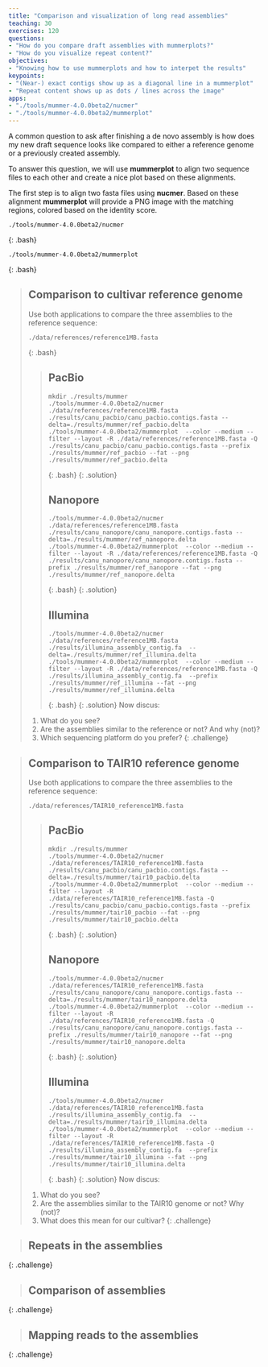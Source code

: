 ```yaml
---
title: "Comparison and visualization of long read assemblies"
teaching: 30
exercises: 120
questions:
- "How do you compare draft assemblies with mummerplots?"
- "How do you visualize repeat content?" 
objectives:
- "Knowing how to use mummerplots and how to interpet the results"
keypoints:
- "(Near-) exact contigs show up as a diagonal line in a mummerplot"
- "Repeat content shows up as dots / lines across the image"
apps:
- "./tools/mummer-4.0.0beta2/nucmer"
- "./tools/mummer-4.0.0beta2/mummerplot"
---
```


A common question to ask after finishing a de novo assembly is how does my new draft sequence looks like compared to either a reference genome or a previously created assembly.

To answer this question, we will use **mummerplot** to align two sequence files to each other and create a nice plot based on these alignments.

The first step is to align two fasta files using **nucmer**. Based on these alignment **mummerplot** will provide a PNG image with the matching regions, colored based on the identity score.

~~~
./tools/mummer-4.0.0beta2/nucmer
~~~
{: .bash}

~~~
./tools/mummer-4.0.0beta2/mummerplot
~~~
{: .bash}

> ## Comparison to cultivar reference genome
> Use both applications to compare the three assemblies to the reference sequence:
>~~~
> ./data/references/reference1MB.fasta
>~~~
>{: .bash}
> > ## PacBio
> >~~~
> >mkdir ./results/mummer
> >./tools/mummer-4.0.0beta2/nucmer ./data/references/reference1MB.fasta ./results/canu_pacbio/canu_pacbio.contigs.fasta --delta=./results/mummer/ref_pacbio.delta
> >./tools/mummer-4.0.0beta2/mummerplot  --color --medium --filter --layout -R ./data/references/reference1MB.fasta -Q ./results/canu_pacbio/canu_pacbio.contigs.fasta --prefix ./results/mummer/ref_pacbio --fat --png ./results/mummer/ref_pacbio.delta
> >~~~
> >{: .bash}
> {: .solution}
> > ## Nanopore
> >~~~
> >./tools/mummer-4.0.0beta2/nucmer ./data/references/reference1MB.fasta ./results/canu_nanopore/canu_nanopore.contigs.fasta --delta=./results/mummer/ref_nanopore.delta
> >./tools/mummer-4.0.0beta2/mummerplot  --color --medium --filter --layout -R ./data/references/reference1MB.fasta -Q ./results/canu_nanopore/canu_nanopore.contigs.fasta --prefix ./results/mummer/ref_nanopore --fat --png ./results/mummer/ref_nanopore.delta
> >~~~
> >{: .bash}
> {: .solution}
> > ## Illumina
> >~~~
> >./tools/mummer-4.0.0beta2/nucmer ./data/references/reference1MB.fasta ./results/illumina_assembly_contig.fa  --delta=./results/mummer/ref_illumina.delta
> >./tools/mummer-4.0.0beta2/mummerplot  --color --medium --filter --layout -R ./data/references/reference1MB.fasta -Q ./results/illumina_assembly_contig.fa  --prefix ./results/mummer/ref_illumina --fat --png ./results/mummer/ref_illumina.delta
> >~~~
> >{: .bash}
> {: .solution}
> Now discus:
> 
> 1. What do you see? 
> 2. Are the assemblies similar to the reference or not? And why (not)?
> 3. Which sequencing platform do you prefer?
{: .challenge}

> ## Comparison to TAIR10 reference genome
> Use both applications to compare the three assemblies to the reference sequence:
>~~~
> ./data/references/TAIR10_reference1MB.fasta
>~~~
> > ## PacBio
> >~~~
> >mkdir ./results/mummer
> >./tools/mummer-4.0.0beta2/nucmer ./data/references/TAIR10_reference1MB.fasta ./results/canu_pacbio/canu_pacbio.contigs.fasta --delta=./results/mummer/tair10_pacbio.delta
> >./tools/mummer-4.0.0beta2/mummerplot  --color --medium --filter --layout -R ./data/references/TAIR10_reference1MB.fasta -Q ./results/canu_pacbio/canu_pacbio.contigs.fasta --prefix ./results/mummer/tair10_pacbio --fat --png ./results/mummer/tair10_pacbio.delta
> >~~~
> >{: .bash}
> {: .solution}
> > ## Nanopore
> >~~~
> >./tools/mummer-4.0.0beta2/nucmer ./data/references/TAIR10_reference1MB.fasta ./results/canu_nanopore/canu_nanopore.contigs.fasta --delta=./results/mummer/tair10_nanopore.delta
> >./tools/mummer-4.0.0beta2/mummerplot  --color --medium --filter --layout -R ./data/references/TAIR10_reference1MB.fasta -Q ./results/canu_nanopore/canu_nanopore.contigs.fasta --prefix ./results/mummer/tair10_nanopore --fat --png ./results/mummer/tair10_nanopore.delta
> >~~~
> >{: .bash}
> {: .solution}
> > ## Illumina
> >~~~
> >./tools/mummer-4.0.0beta2/nucmer ./data/references/TAIR10_reference1MB.fasta ./results/illumina_assembly_contig.fa  --delta=./results/mummer/tair10_illumina.delta
> >./tools/mummer-4.0.0beta2/mummerplot  --color --medium --filter --layout -R ./data/references/TAIR10_reference1MB.fasta -Q ./results/illumina_assembly_contig.fa  --prefix ./results/mummer/tair10_illumina --fat --png ./results/mummer/tair10_illumina.delta
> >~~~
> >{: .bash}
> {: .solution}
> Now discus:
> 
> 1. What do you see? 
> 2. Are the assemblies similar to the TAIR10 genome or not? Why (not)?
> 3. What does this mean for our cultivar?
{: .challenge}

> ## Repeats in the assemblies
{: .challenge}

> ## Comparison of assemblies
{: .challenge}

> ## Mapping reads to the assemblies
{: .challenge}
